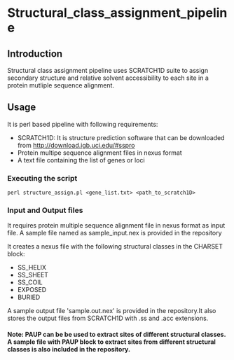 # Structural_class_assignment_pipeline

## Introduction
Structural class assignment pipeline uses SCRATCH1D suite to assign secondary structure and relative solvent accessibility to each site in a protein mutliple sequence alignment.

## Usage

It is perl based pipeline with following requirements:
- SCRATCH1D: It is structure prediction software that can be downloaded from http://download.igb.uci.edu/#sspro
- Protein multipe sequence alignment files in nexus format
- A text file containing the list of genes or loci 

### Executing the script

`perl structure_assign.pl <gene_list.txt> <path_to_scratch1D>`

### Input and Output files

It requires protein multiple sequence alignment file in nexus format as input file. A sample file named as sample_input.nex is provided in the repository

It creates a nexus file with the following structural classes in the CHARSET block:
- SS_HELIX
- SS_SHEET
- SS_COIL
- EXPOSED
- BURIED

A sample output file 'sample.out.nex' is provided in the repository.It also stores the output files from SCRATCH1D with .ss and .acc extensions.

#### Note: PAUP can be be used to extract sites of different structural classes. A sample file with PAUP block to extract sites from different structural classes is also included in the repository.
